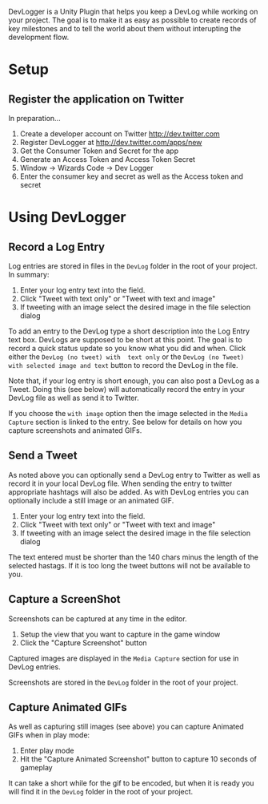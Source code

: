 DevLogger is a Unity Plugin that helps you keep a DevLog while working on your project. The goal is to make it as easy as possible to create records of key milestones and to tell the world about them without interupting the development flow.

# Setup

## Register the application on Twitter

In preparation...

  1. Create a developer account on Twitter http://dev.twitter.com
  2. Register DevLogger at http://dev.twitter.com/apps/new
  3. Get the Consumer Token and Secret for the app
  4. Generate an Access Token and Access Token Secret
  5. Window -> Wizards Code -> Dev Logger
  6. Enter the consumer key and secret as well as the Access token and secret
 
# Using DevLogger

## Record a Log Entry

Log entries are stored in files in the `DevLog` folder in the root of your project.
In summary:

  1. Enter your log entry text into the field. 
  2. Click "Tweet with text only" or "Tweet with text and image"
  3. If tweeting with an image select the desired image in the file selection dialog

To add an entry to the DevLog type a short description into the Log Entry text box.
DevLogs are supposed to be short at this point. The goal is to record a quick status
update so you know what you did and when. Click either the `DevLog (no tweet) with 
text only` or the `DevLog (no Tweet) with selected image and text` button to record
the DevLog in the file.

Note that, if your log entry is short enough, you can also post a DevLog as a Tweet.
Doing this (see below) will automatically record the entry in your DevLog file as
well as send it to Twitter.

If you choose the `with image` option then the image selected in the `Media Capture`
section is linked to the entry. See below for details on how you capture screenshots
and animated GIFs.

## Send a Tweet

As noted above you can optionally send a DevLog entry to Twitter as well as record it
in your local DevLog file. When sending the entry to twitter appropriate hashtags will
also be added. As with DevLog entries you can optionally include a still image or an 
animated GIF.

  1. Enter your log entry text into the field. 
  2. Click "Tweet with text only" or "Tweet with text and image"
  3. If tweeting with an image select the desired image in the file selection dialog

The text entered must be shorter than the 140 chars minus the length of 
the selected hastags. If it is too long the tweet buttons will not be 
available to you.

## Capture a ScreenShot

Screenshots can be captured at any time in the editor.

  1. Setup the view that you want to capture in the game window
  2. Click the "Capture Screenshot" button

Captured images are displayed in the `Media Capture` section for use in DevLog
entries.

Screenshots are stored in the `DevLog` folder in the
root of your project.

## Capture Animated GIFs

As well as capturing still images (see above) you can capture Animated GIFs when in
play mode:

  1. Enter play mode
  2. Hit the "Capture Animated Screenshot" button to capture 10 seconds of gameplay

It can take a short while for the gif to be encoded, but when it is
ready you will find it in the `DevLog` folder in the root of your
project.


